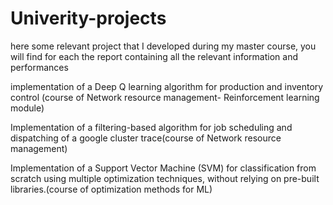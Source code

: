 # Univerity-projects

here some relevant project that I developed during my master course, you will find for each the report containing all the relevant information and performances

implementation of a Deep Q learning algorithm for production and inventory control (course of Network resource management- Reinforcement learning module)

Implementation of a filtering-based algorithm for job scheduling and dispatching of a google cluster trace(course of Network resource management)

Implementation of a Support Vector Machine (SVM) for classification from scratch using multiple optimization techniques, without relying on pre-built libraries.(course of optimization methods for ML)
